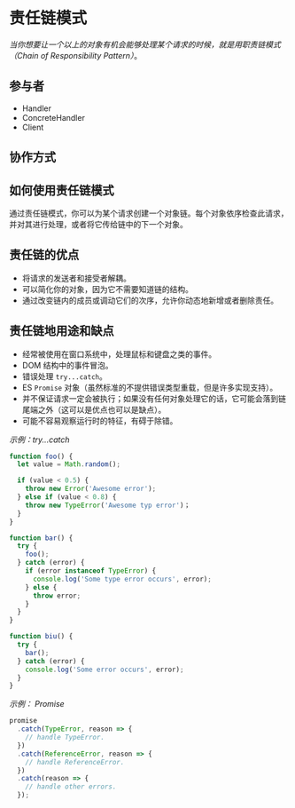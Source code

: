 # 责任链模式

_当你想要让一个以上的对象有机会能够处理某个请求的时候，就是用职责链模式（Chain of Responsibility Pattern）_。

## 参与者

- Handler
- ConcreteHandler
- Client

## 协作方式

## 如何使用责任链模式

通过责任链模式，你可以为某个请求创建一个对象链。每个对象依序检查此请求，并对其进行处理，或者将它传给链中的下一个对象。

## 责任链的优点

- 将请求的发送者和接受者解耦。
- 可以简化你的对象，因为它不需要知道链的结构。
- 通过改变链内的成员或调动它们的次序，允许你动态地新增或者删除责任。

## 责任链地用途和缺点

- 经常被使用在窗口系统中，处理鼠标和键盘之类的事件。
- DOM 结构中的事件冒泡。
- 错误处理 `try...catch`。
- ES `Promise` 对象（虽然标准的不提供错误类型重载，但是许多实现支持）。
- 并不保证请求一定会被执行；如果没有任何对象处理它的话，它可能会落到链尾端之外（这可以是优点也可以是缺点）。
- 可能不容易观察运行时的特征，有碍于除错。

_示例：try...catch_

```javascript
function foo() {
  let value = Math.random();

  if (value < 0.5) {
    throw new Error('Awesome error');
  } else if (value < 0.8) {
    throw new TypeError('Awesome typ error')；
  }
}

function bar() {
  try {
    foo();
  } catch (error) {
    if (error instanceof TypeError) {
      console.log('Some type error occurs', error);
    } else {
      throw error;
    }
  }
}

function biu() {
  try {
    bar();
  } catch (error) {
    console.log('Some error occurs', error);
  }
}
```

_示例： Promise_

```javascript
promise
  .catch(TypeError, reason => {
    // handle TypeError.
  })
  .catch(ReferenceError, reason => {
    // handle ReferenceError.
  })
  .catch(reason => {
    // handle other errors.
  });
```